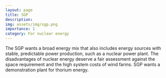 ```yaml
---
layout: page
title: SGP
description: 
img: assets/img/sgp.png
importance: 1
category: For nuclear energy
---
```


The SGP wants a broad energy mix that also includes energy sources with stable, predictable power production, such as a nuclear power plant. The disadvantages of nuclear energy deserve a fair assessment against the space requirement and the high system costs of wind farms. SGP wants a demonstration plant for thorium energy.
